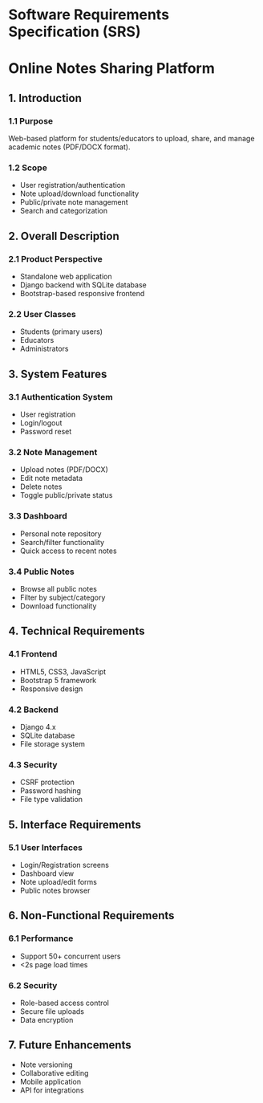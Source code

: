 # Software Requirements Specification (SRS)
# Online Notes Sharing Platform

## 1. Introduction
### 1.1 Purpose
Web-based platform for students/educators to upload, share, and manage academic notes (PDF/DOCX format).

### 1.2 Scope
- User registration/authentication
- Note upload/download functionality
- Public/private note management
- Search and categorization

## 2. Overall Description
### 2.1 Product Perspective
- Standalone web application
- Django backend with SQLite database
- Bootstrap-based responsive frontend

### 2.2 User Classes
- Students (primary users)
- Educators
- Administrators

## 3. System Features
### 3.1 Authentication System
- User registration
- Login/logout
- Password reset

### 3.2 Note Management
- Upload notes (PDF/DOCX)
- Edit note metadata
- Delete notes
- Toggle public/private status

### 3.3 Dashboard
- Personal note repository
- Search/filter functionality
- Quick access to recent notes

### 3.4 Public Notes
- Browse all public notes
- Filter by subject/category
- Download functionality

## 4. Technical Requirements
### 4.1 Frontend
- HTML5, CSS3, JavaScript
- Bootstrap 5 framework
- Responsive design

### 4.2 Backend
- Django 4.x
- SQLite database
- File storage system

### 4.3 Security
- CSRF protection
- Password hashing
- File type validation

## 5. Interface Requirements
### 5.1 User Interfaces
- Login/Registration screens
- Dashboard view
- Note upload/edit forms
- Public notes browser

## 6. Non-Functional Requirements
### 6.1 Performance
- Support 50+ concurrent users
- <2s page load times

### 6.2 Security
- Role-based access control
- Secure file uploads
- Data encryption

## 7. Future Enhancements
- Note versioning
- Collaborative editing
- Mobile application
- API for integrations

